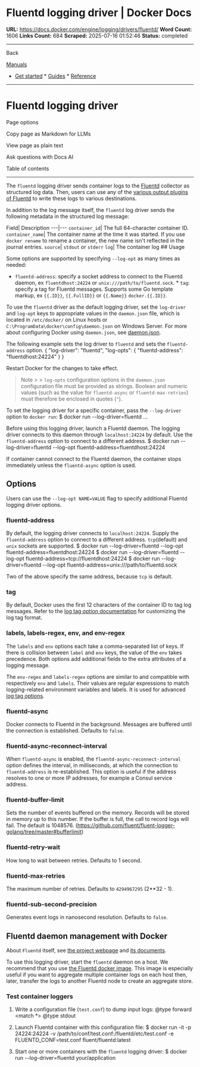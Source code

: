 # Fluentd logging driver | Docker Docs

**URL:** https://docs.docker.com/engine/logging/drivers/fluentd/
**Word Count:** 1606
**Links Count:** 684
**Scraped:** 2025-07-16 01:52:46
**Status:** completed

---

Back

[Manuals](https://docs.docker.com/manuals/)

  * [Get started](https://docs.docker.com/get-started/)   * [Guides](https://docs.docker.com/guides/)   * [Reference](https://docs.docker.com/reference/)

* * *

# Fluentd logging driver

Page options

Copy page as Markdown for LLMs

View page as plain text

Ask questions with Docs AI

Table of contents

* * *

The `fluentd` logging driver sends container logs to the [Fluentd](https://www.fluentd.org) collector as structured log data. Then, users can use any of the [various output plugins of Fluentd](https://www.fluentd.org/plugins) to write these logs to various destinations.

In addition to the log message itself, the `fluentd` log driver sends the following metadata in the structured log message:

Field| Description   ---|---   `container_id`| The full 64-character container ID.   `container_name`| The container name at the time it was started. If you use `docker rename` to rename a container, the new name isn't reflected in the journal entries.   `source`| `stdout` or `stderr`   `log`| The container log      ## Usage

Some options are supported by specifying `--log-opt` as many times as needed:

  * `fluentd-address`: specify a socket address to connect to the Fluentd daemon, ex `fluentdhost:24224` or `unix:///path/to/fluentd.sock`.   * `tag`: specify a tag for Fluentd messages. Supports some Go template markup, ex `{{.ID}}`, `{{.FullID}}` or `{{.Name}}` `docker.{{.ID}}`.

To use the `fluentd` driver as the default logging driver, set the `log-driver` and `log-opt` keys to appropriate values in the `daemon.json` file, which is located in `/etc/docker/` on Linux hosts or `C:\ProgramData\docker\config\daemon.json` on Windows Server. For more about configuring Docker using `daemon.json`, see [daemon.json](https://docs.docker.com/reference/cli/dockerd/#daemon-configuration-file).

The following example sets the log driver to `fluentd` and sets the `fluentd-address` option.               {       "log-driver": "fluentd",       "log-opts": {         "fluentd-address": "fluentdhost:24224"       }     }

Restart Docker for the changes to take effect.

> Note >  > `log-opts` configuration options in the `daemon.json` configuration file must be provided as strings. Boolean and numeric values \(such as the value for `fluentd-async` or `fluentd-max-retries`\) must therefore be enclosed in quotes \(`"`\).

To set the logging driver for a specific container, pass the `--log-driver` option to `docker run`:               $ docker run --log-driver=fluentd ...     

Before using this logging driver, launch a Fluentd daemon. The logging driver connects to this daemon through `localhost:24224` by default. Use the `fluentd-address` option to connect to a different address.               $ docker run --log-driver=fluentd --log-opt fluentd-address=fluentdhost:24224     

If container cannot connect to the Fluentd daemon, the container stops immediately unless the `fluentd-async` option is used.

## Options

Users can use the `--log-opt NAME=VALUE` flag to specify additional Fluentd logging driver options.

### fluentd-address

By default, the logging driver connects to `localhost:24224`. Supply the `fluentd-address` option to connect to a different address. `tcp`\(default\) and `unix` sockets are supported.               $ docker run --log-driver=fluentd --log-opt fluentd-address=fluentdhost:24224     $ docker run --log-driver=fluentd --log-opt fluentd-address=tcp://fluentdhost:24224     $ docker run --log-driver=fluentd --log-opt fluentd-address=unix:///path/to/fluentd.sock     

Two of the above specify the same address, because `tcp` is default.

### tag

By default, Docker uses the first 12 characters of the container ID to tag log messages. Refer to the [log tag option documentation](https://docs.docker.com/engine/logging/log_tags/) for customizing the log tag format.

### labels, labels-regex, env, and env-regex

The `labels` and `env` options each take a comma-separated list of keys. If there is collision between `label` and `env` keys, the value of the `env` takes precedence. Both options add additional fields to the extra attributes of a logging message.

The `env-regex` and `labels-regex` options are similar to and compatible with respectively `env` and `labels`. Their values are regular expressions to match logging-related environment variables and labels. It is used for advanced [log tag options](https://docs.docker.com/engine/logging/log_tags/).

### fluentd-async

Docker connects to Fluentd in the background. Messages are buffered until the connection is established. Defaults to `false`.

### fluentd-async-reconnect-interval

When `fluentd-async` is enabled, the `fluentd-async-reconnect-interval` option defines the interval, in milliseconds, at which the connection to `fluentd-address` is re-established. This option is useful if the address resolves to one or more IP addresses, for example a Consul service address.

### fluentd-buffer-limit

Sets the number of events buffered on the memory. Records will be stored in memory up to this number. If the buffer is full, the call to record logs will fail. The default is 1048576. \(<https://github.com/fluent/fluent-logger-golang/tree/master#bufferlimit>\)

### fluentd-retry-wait

How long to wait between retries. Defaults to 1 second.

### fluentd-max-retries

The maximum number of retries. Defaults to `4294967295` \(2\*\*32 - 1\).

### fluentd-sub-second-precision

Generates event logs in nanosecond resolution. Defaults to `false`.

## Fluentd daemon management with Docker

About `Fluentd` itself, see [the project webpage](https://www.fluentd.org) and [its documents](https://docs.fluentd.org).

To use this logging driver, start the `fluentd` daemon on a host. We recommend that you use [the Fluentd docker image](https://hub.docker.com/r/fluent/fluentd/). This image is especially useful if you want to aggregate multiple container logs on each host then, later, transfer the logs to another Fluentd node to create an aggregate store.

### Test container loggers

  1. Write a configuration file \(`test.conf`\) to dump input logs:                    <source>            @type forward          </source>                    <match *>            @type stdout          </match>

  2. Launch Fluentd container with this configuration file:                    $ docker run -it -p 24224:24224 -v /path/to/conf/test.conf:/fluentd/etc/test.conf -e FLUENTD_CONF=test.conf fluent/fluentd:latest          

  3. Start one or more containers with the `fluentd` logging driver:                    $ docker run --log-driver=fluentd your/application